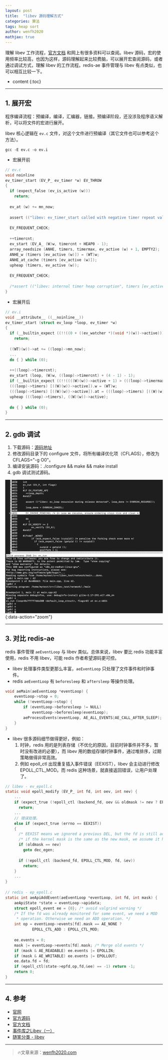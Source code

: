 ```yaml
---
layout: post
title:  "libev 源码理解方式"
categories: 算法
tags: heap sort
author: wenfh2020
mathjax: true
---
```


理解 libev 工作流程，[官方文档](http://pod.tst.eu/http://cvs.schmorp.de/libev/ev.pod#code_ev_timer_code_relative_and_opti) 和网上有很多资料可以查阅。libev 源码，宏的使用频率比较高，也因为这样，源码理解起来比较费脑，可以展开宏查阅源码，或者通过调试方式，理解 libev 的工作流程。redis-ae 事件管理与 libev 有点类似，也可以相互比较一下。




* content
{:toc}


---

## 1. 展开宏

程序编译流程：预编译，编译，汇编器，链接。预编译阶段，还没涉及程序语义解析，可以将文件的宏进行展开。

libev 核心逻辑在 `ev.c` 文件，对这个文件进行预编译（其它文件也可以参考这个方法）。

```shell
gcc -E ev.c -o ev.i
```

* 宏展开前

```c
// ev.c
void noinline
ev_timer_start (EV_P_ ev_timer *w) EV_THROW
{
  if (expect_false (ev_is_active (w)))
    return;

  ev_at (w) += mn_now;

  assert (("libev: ev_timer_start called with negative timer repeat value", w->repeat >= 0.));

  EV_FREQUENT_CHECK;

  ++timercnt;
  ev_start (EV_A_ (W)w, timercnt + HEAP0 - 1);
  array_needsize (ANHE, timers, timermax, ev_active (w) + 1, EMPTY2);
  ANHE_w (timers [ev_active (w)]) = (WT)w;
  ANHE_at_cache (timers [ev_active (w)]);
  upheap (timers, ev_active (w));

  EV_FREQUENT_CHECK;

  /*assert (("libev: internal timer heap corruption", timers [ev_active (w)] == (WT)w));*/
}
```

* 宏展开后

```c
// ev.i
void __attribute__ ((__noinline__))
ev_timer_start (struct ev_loop *loop, ev_timer *w)
{
  if (__builtin_expect ((!!((0 + ((ev_watcher *)(void *)(w))->active))),(0)))
    return;

  ((WT)(w))->at += ((loop)->mn_now);
  ...
  do { } while (0);

  ++((loop)->timercnt);
  ev_start (loop, (W)w, ((loop)->timercnt) + (4 - 1) - 1);
  if (__builtin_expect ((!!((((W)(w))->active + 1) > (((loop)->timermax)))),(0))) { int __attribute__ ((__unused__)) ocur_ = (((loop)->timermax)); (((loop)->timers)) = (ANHE *)array_realloc (sizeof (ANHE), (((loop)->timers)), &(((loop)->timermax)), (((W)(w))->active + 1)); ; };
  (((loop)->timers) [((W)(w))->active]).w = (WT)w;
  (((loop)->timers) [((W)(w))->active]).at = (((loop)->timers) [((W)(w))->active]).w->at;
  upheap (((loop)->timers), ((W)(w))->active);

  do { } while (0);
}
```

---

## 2. gdb 调试

1. 下载源码：[源码地址](http://dist.schmorp.de/libev/)
2. 修改源码目录下的 configure 文件，将所有编译优化项（CFLAGS），修改为 CFLAGS="-g O0"。
3. 编译安装源码：./configure && make && make install
4. gdb 调试测试源码。

![libev 调试](/images/2020-05-28-21-04-53.png){:data-action="zoom"}

---

## 3. 对比 redis-ae

redis 事件管理 `aeEventLoop` 与 libev 类似。总体来说，libev 要比 redis 功能丰富使用，redis 不用 libev，可能 redis 作者希望源码更可控。

* libev 处理事件类型更那么丰富，`aeEventLoop` 只处理了文件事件和时钟事件。
* redis `aeEventLoop` 有 `beforesleep` 和 `aftersleep` 等操作处理。

```c
void aeMain(aeEventLoop *eventLoop) {
    eventLoop->stop = 0;
    while (!eventLoop->stop) {
        if (eventLoop->beforesleep != NULL)
            eventLoop->beforesleep(eventLoop);
        aeProcessEvents(eventLoop, AE_ALL_EVENTS|AE_CALL_AFTER_SLEEP);
    }
}
```

* libev 很多源码细节做得更好，例如：
  1. 时钟，redis 用的是列表存储（不优化的原因，目前时钟事件并不多，暂时没有改进的必要），而 libev 用的数组存储时钟事件，通过堆排序，过期策略做得非常高效。
  2. 例如 epoll_ctl 出现重复插入事件错误（EEXIST），libev 会主动进行修改 EPOLL_CTL_MOD。而 redis 这种场景，就直接返回错误，让用户处理了。

```c
// libev - ev_epoll.c
static void epoll_modify (EV_P_ int fd, int oev, int nev) {
    ...
    if (expect_true (!epoll_ctl (backend_fd, oev && oldmask != nev ? EPOLL_CTL_MOD : EPOLL_CTL_ADD, fd, &ev)))
      return;
    ...
    // 错误处理。
    else if (expect_true (errno == EEXIST))
    {
      /* EEXIST means we ignored a previous DEL, but the fd is still active */
      /* if the kernel mask is the same as the new mask, we assume it hasn't changed */
      if (oldmask == nev)
        goto dec_egen;

      if (!epoll_ctl (backend_fd, EPOLL_CTL_MOD, fd, &ev))
        return;
    }
    ...
}

// redis - ep_epoll.c
static int aeApiAddEvent(aeEventLoop *eventLoop, int fd, int mask) {
    aeApiState *state = eventLoop->apidata;
    struct epoll_event ee = {0}; /* avoid valgrind warning */
    /* If the fd was already monitored for some event, we need a MOD
     * operation. Otherwise we need an ADD operation. */
    int op = eventLoop->events[fd].mask == AE_NONE ?
            EPOLL_CTL_ADD : EPOLL_CTL_MOD;

    ee.events = 0;
    mask |= eventLoop->events[fd].mask; /* Merge old events */
    if (mask & AE_READABLE) ee.events |= EPOLLIN;
    if (mask & AE_WRITABLE) ee.events |= EPOLLOUT;
    ee.data.fd = fd;
    if (epoll_ctl(state->epfd,op,fd,&ee) == -1) return -1;
    return 0;
}
```

---

## 4. 参考

* [官网](http://software.schmorp.de/pkg/libev.html)
* [官方源码](http://dist.schmorp.de/libev/)
* [官方文档](http://pod.tst.eu/http://cvs.schmorp.de/libev/ev.pod#code_ev_timer_code_relative_and_opti)
* [事件库之Libev（一）](https://my.oschina.net/u/917596/blog/176658) 
* [随笔分类 - libev](https://www.cnblogs.com/gqtcgq/category/1043758.html)

---

> 🔥文章来源：[wenfh2020.com](https://wenfh2020.com/2019/12/09/heap-sort/)
